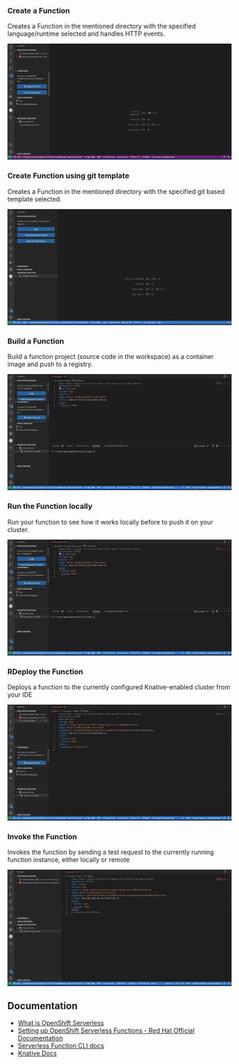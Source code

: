 ### **Create a Function**

Creates a Function in the mentioned directory with the specified language/runtime selected and handles HTTP events.

![ screencast ](https://raw.githubusercontent.com/redhat-developer/vscode-openshift-tools/main/images/walkthrough/serverless-function/create.gif)

### **Create Function using git template**

Creates a Function in the mentioned directory with the specified git based template selected.

![ screencast ](https://raw.githubusercontent.com/redhat-developer/vscode-openshift-tools/main/images/walkthrough/serverless-function/create-function-template.gif)

### **Build a Function**

Build a function project (source code in the workspace) as a container image and push to a registry.

![ screencast ](https://raw.githubusercontent.com/redhat-developer/vscode-openshift-tools/main/images/walkthrough/serverless-function/build.gif)

### **Run the Function locally**

Run your function to see how it works locally before to push it on your cluster.

![ screencast ](https://raw.githubusercontent.com/redhat-developer/vscode-openshift-tools/main/images/walkthrough/serverless-function/run.gif)

### **RDeploy the Function**

Deploys a function to the currently configured Knative-enabled cluster from your IDE

![ screencast ](https://raw.githubusercontent.com/redhat-developer/vscode-openshift-tools/main/images/walkthrough/serverless-function/deploy.gif)

### **Invoke the Function**

Invokes the function by sending a test request to the currently running function instance, either locally or remote

![ screencast ](https://raw.githubusercontent.com/redhat-developer/vscode-openshift-tools/main/images/walkthrough/serverless-function/invoke.gif)

## Documentation

- [What is OpenShift Serverless](https://www.redhat.com/en/technologies/cloud-computing/openshift/serverless)
- [Setting up OpenShift Serverless Functions - Red Hat Official Documentation](https://docs.openshift.com/container-platform/4.11/serverless/functions/serverless-functions-setup.html)
- [Serverless Function CLI docs](https://github.com/knative/func)
- [Knative Docs](https://knative.dev/docs/)

